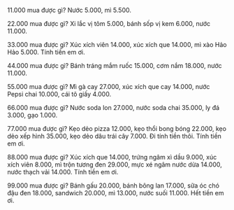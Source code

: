 11.000 mua được gì? Nước 5.000, mì 5.500.

22.000 mua được gì? Xi lắc vị tôm 5.000, bánh sốp vị kem 6.000, nước 11.000.

33.000 mua được gì? Xúc xích viên 14.000, xúc xích que 14.000, mì xào Hảo Hảo 5.000.
Tính tiền em ơi.

44.000 mua được gì? Bánh tráng mắm ruốc 15.000, cơm nắm 18.000, nước 11.000.

55.000 mua được gì? Mì gà cay 27.000, xúc xích que cay 14.000, nước Pepsi chai 10.000, cái tô giấy 4.000.

66.000 mua được gì? Nước soda lon 27.000, nước soda chai 35.000, ly đá 3.000, gạo 1.000.

77.000 mua được gì? Kẹo dẻo pizza 12.000, kẹo thổi bong bóng 22.000, kẹo dẻo xếp hình 35.000, kẹo dẻo dâu trái cây 7.000.
Đi tính tiền thôi. Tính tiền em ơi.

88.000 mua được gì? Xúc xích que 14.000, trứng ngâm xì dầu 9.000, xúc xích viên 8.000, mì trộn tương đen 29.000, mực xé ngâm nước dừa 14.000, nước thạch vải 14.000.
Tính tiền em ơi.

99.000 mua được gì? Bánh gấu 20.000, bánh bông lan 17.000, sữa óc chó đậu đen 18.000, sandwich 20.000, mì 13.000, nước suối 11.000.
Hết tiền em ơi.